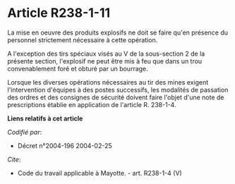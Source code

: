 # Article R238-1-11

La mise en oeuvre des produits explosifs ne doit se faire qu'en présence du personnel strictement nécessaire à cette
opération. 

A l'exception des tirs spéciaux visés au V de la sous-section 2 de la présente section, l'explosif ne peut être mis à feu que
dans un trou convenablement foré et obturé par un bourrage. 

Lorsque les diverses opérations nécessaires au tir des mines exigent l'intervention d'équipes à des postes successifs, les
modalités de passation des ordres et des consignes de sécurité doivent faire l'objet d'une note de prescriptions établie en
application de l'article R. 238-1-4.

**Liens relatifs à cet article**

_Codifié par_:

  - Décret n°2004-196 2004-02-25

_Cite_:

  - Code du travail applicable à Mayotte. - art. R238-1-4 (V)
